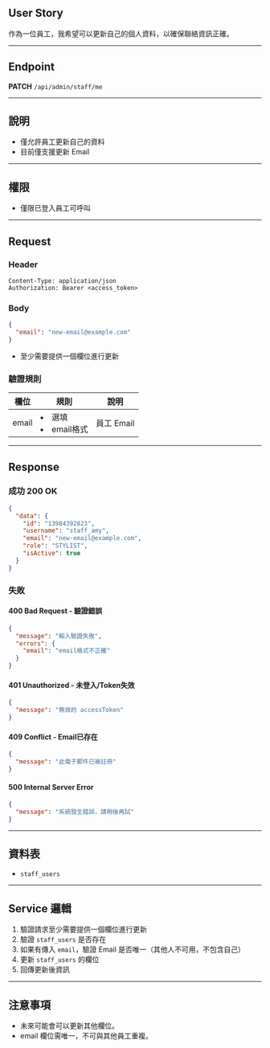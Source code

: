 ## User Story

作為一位員工，我希望可以更新自己的個人資料，以確保聯絡資訊正確。

---

## Endpoint

**PATCH** `/api/admin/staff/me`

---

## 說明

- 僅允許員工更新自己的資料
- 目前僅支援更新 Email

---

## 權限

- 僅限已登入員工可呼叫

---

## Request

### Header

```http
Content-Type: application/json
Authorization: Bearer <access_token>
```

### Body

```json
{
  "email": "new-email@example.com"
}
```

- 至少需要提供一個欄位進行更新

### 驗證規則

| 欄位  | 規則                  | 說明       |
| ----- | --------------------- | ---------- |
| email | <li>選填<li>email格式 | 員工 Email |

---

## Response

### 成功 200 OK

```json
{
  "data": {
    "id": "13984392823",
    "username": "staff_amy",
    "email": "new-email@example.com",
    "role": "STYLIST",
    "isActive": true
  }
}
```

### 失敗

#### 400 Bad Request - 驗證錯誤

```json
{
  "message": "輸入驗證失敗",
  "errors": {
    "email": "email格式不正確"
  }
}
```

#### 401 Unauthorized - 未登入/Token失效

```json
{
  "message": "無效的 accessToken"
}
```

#### 409 Conflict - Email已存在

```json
{
  "message": "此電子郵件已被註冊"
}
```

#### 500 Internal Server Error

```json
{
  "message": "系統發生錯誤，請稍後再試"
}
```

---

## 資料表

- `staff_users`

---

## Service 邏輯

1. 驗證請求至少需要提供一個欄位進行更新
2. 驗證 `staff_users` 是否存在
3. 如果有傳入 `email`，驗證 Email 是否唯一（其他人不可用，不包含自己）
4. 更新 `staff_users` 的欄位
5. 回傳更新後資訊

---

## 注意事項

- 未來可能會可以更新其他欄位。
- email 欄位需唯一，不可與其他員工重複。
